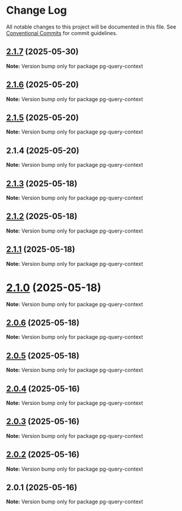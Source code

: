 # Change Log

All notable changes to this project will be documented in this file.
See [Conventional Commits](https://conventionalcommits.org) for commit guidelines.

## [2.1.7](https://github.com/launchql/launchql/compare/pg-query-context@2.1.6...pg-query-context@2.1.7) (2025-05-30)

**Note:** Version bump only for package pg-query-context





## [2.1.6](https://github.com/launchql/launchql/compare/pg-query-context@2.1.5...pg-query-context@2.1.6) (2025-05-20)

**Note:** Version bump only for package pg-query-context





## [2.1.5](https://github.com/launchql/launchql/compare/pg-query-context@2.1.4...pg-query-context@2.1.5) (2025-05-20)

**Note:** Version bump only for package pg-query-context





## 2.1.4 (2025-05-20)

**Note:** Version bump only for package pg-query-context





## [2.1.3](https://github.com/launchql/launchql/compare/pg-query-context@2.1.2...pg-query-context@2.1.3) (2025-05-18)

**Note:** Version bump only for package pg-query-context





## [2.1.2](https://github.com/launchql/launchql/compare/pg-query-context@2.1.1...pg-query-context@2.1.2) (2025-05-18)

**Note:** Version bump only for package pg-query-context





## [2.1.1](https://github.com/launchql/launchql/compare/pg-query-context@2.1.0...pg-query-context@2.1.1) (2025-05-18)

**Note:** Version bump only for package pg-query-context





# [2.1.0](https://github.com/launchql/launchql/compare/pg-query-context@2.0.6...pg-query-context@2.1.0) (2025-05-18)

**Note:** Version bump only for package pg-query-context





## [2.0.6](https://github.com/launchql/launchql/compare/pg-query-context@2.0.5...pg-query-context@2.0.6) (2025-05-18)

**Note:** Version bump only for package pg-query-context





## [2.0.5](https://github.com/launchql/launchql/compare/pg-query-context@2.0.4...pg-query-context@2.0.5) (2025-05-18)

**Note:** Version bump only for package pg-query-context





## [2.0.4](https://github.com/launchql/launchql/compare/pg-query-context@2.0.3...pg-query-context@2.0.4) (2025-05-16)

**Note:** Version bump only for package pg-query-context





## [2.0.3](https://github.com/launchql/launchql/compare/pg-query-context@2.0.2...pg-query-context@2.0.3) (2025-05-16)

**Note:** Version bump only for package pg-query-context





## [2.0.2](https://github.com/launchql/launchql/compare/pg-query-context@2.0.1...pg-query-context@2.0.2) (2025-05-16)

**Note:** Version bump only for package pg-query-context





## 2.0.1 (2025-05-16)

**Note:** Version bump only for package pg-query-context

